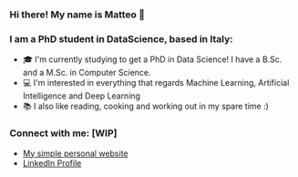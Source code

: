 ### Hi there! My name is Matteo 👋

### I am a PhD student in DataScience, based in Italy:
- 🎓 I'm currently studying to get a PhD in Data Science! I have a B.Sc. and a M.Sc. in Computer Science.
- 💻 I'm interested in everything that regards Machine Learning, Artificial Intelligence and Deep Learning
- 📚 I also like reading, cooking and working out in my spare time :)

### Connect with me: [WIP]
- <a href="https://MatteoGioia.github.io"> My simple personal website </a>
- <a href="https://www.linkedin.com/in/matteo-gioia-dev"> LinkedIn Profile </a>





